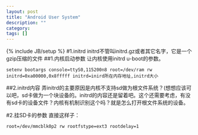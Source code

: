 ```yaml
---
layout: post
title: "Android User System"
description: ""
category: 
tags: []
---
```

{% include JB/setup %}
#1.initrd
initrd不管叫initrd.gz或者其它名字，它是一个gzip压缩的文件
##1.内核启动参数
让内核使用initrd u-boot的参数。

    setenv bootargs console=ttyS0,115200n8 root=/dev/ram rw initrd=0xa00000,0x8fffff initrd=inird所在内存地址,initrd大小

##2.initrd内容
弄initrd的主要原因是内核不支持sd做为根文件系统？(想想应该可以吧，sd卡做为一个块设备的。initrd的内容还是留着吧。这个还需要考虑，有没有sd卡的设备文件？内核有机制识别这个吗？就是怎么打开根文件系统的设备。

#2.挂SD卡的参数
直接这样子：

    root=/dev/mmcblk0p2 rw rootfstype=ext3 rootdelay=1
